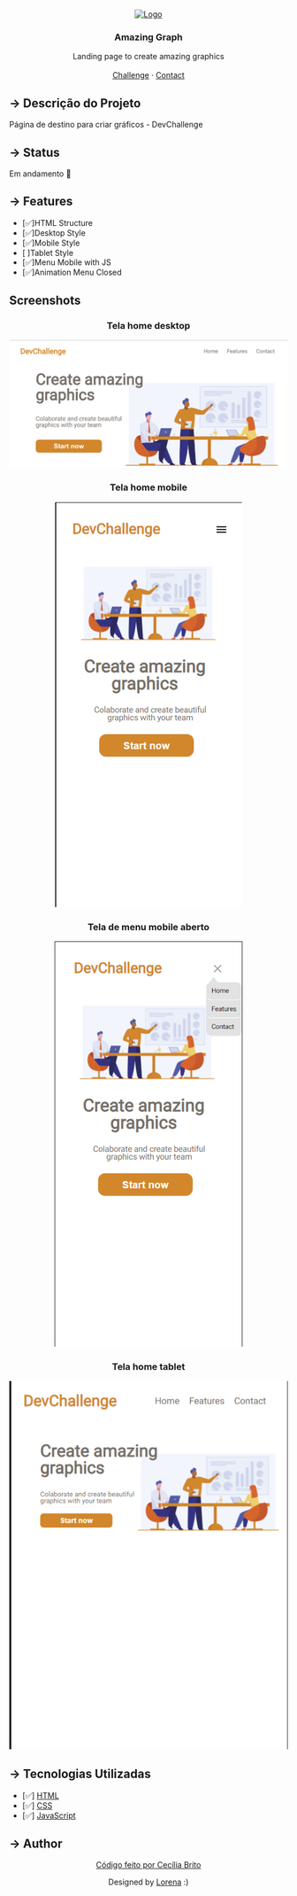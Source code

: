<br />
<p align="center">
  <a href="http://www.freepik.com">
    <img src="https://trello-attachments.s3.amazonaws.com/590fa896d2d25e50583de620/874x512/2bc76fc9373587c9d5ca571d19530719/4435_1.png" alt="Logo" width="250" height="150">
  </a>

  <h3 align="center">Amazing Graph</h3>

  <p align="center">
    Landing page to create amazing graphics
       <br />
    <br />
    <a href="https://github.com/Lorenalgm/AmazingGraph">Challenge</a>
    ·
    <a href="https://www.linkedin.com/in/lorenagmontes/">Contact</a>
  </p>
</p>



## → Descrição do Projeto

<p>Página de destino para criar gráficos - DevChallenge </p>

## → Status

<p>Em andamento 🚀</p>

## → Features
<ul>
<li>[✅]HTML Structure</li>
<li>[✅]Desktop Style</li>
<li>[✅]Mobile Style</li>
<li>[ ]Tablet Style</li>
<li>[✅]Menu Mobile with JS</li>
 <li>[✅]Animation Menu Closed</li>
</ul>

## Screenshots

<div align="center">
  <h3>Tela home desktop</h3>
    <img src='/screenshots/print-home.png' alt='página de início em um computador'>
</div>

<div align="center">
  <h3>Tela home mobile</h3>
    <img src='/screenshots/mobile-home.png' alt='página de inicio em um dispositivo móvel'>
</div>

<div align="center">
  <h3>Tela de menu mobile aberto</h3>
    <img src='/screenshots/menu-mobile.png' alt='página de menu em um dispositivo móvel'>
</div>

<div align="center">
  <h3>Tela home tablet</h3>
    <img src='/screenshots/Captura de tela 2021-11-18 100350.png' alt='página de inicio em um dispositivo móvel estilo tablet'>
</div>

## → Tecnologias Utilizadas

- [✅] [HTML](https://developer.mozilla.org/pt-BR/docs/Web/HTML)
- [✅] [CSS](https://developer.mozilla.org/pt-BR/docs/Web/CSS)
- [✅] [JavaScript](https://developer.mozilla.org/pt-BR/docs/Web/JavaScript)

## → Author

<p align='center'><a href="https://www.linkedin.com/in/cec%C3%ADlia-brito-santos-a22193170/">Código feito por Cecília Brito</a></p>

<p align="center">Designed by  <a href="https://github.com/Lorenalgm">Lorena</a> :)</p>
